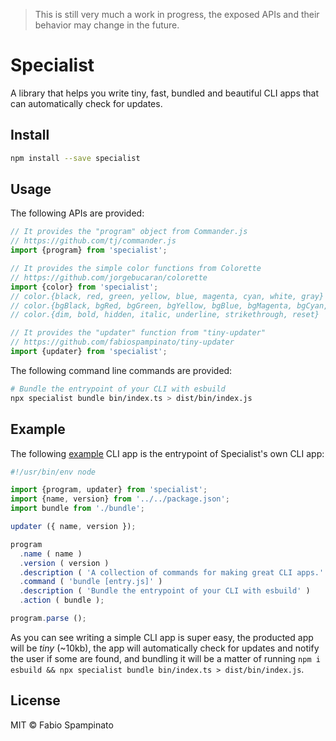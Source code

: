 > This is still very much a work in progress, the exposed APIs and their behavior may change in the future.

# Specialist

A library that helps you write tiny, fast, bundled and beautiful CLI apps that can automatically check for updates.

## Install

```sh
npm install --save specialist
```

## Usage

The following APIs are provided:

```ts
// It provides the "program" object from Commander.js
// https://github.com/tj/commander.js
import {program} from 'specialist';

// It provides the simple color functions from Colorette
// https://github.com/jorgebucaran/colorette
import {color} from 'specialist';
// color.{black, red, green, yellow, blue, magenta, cyan, white, gray}
// color.{bgBlack, bgRed, bgGreen, bgYellow, bgBlue, bgMagenta, bgCyan, bgWhite}
// color.{dim, bold, hidden, italic, underline, strikethrough, reset}

// It provides the "updater" function from "tiny-updater"
// https://github.com/fabiospampinato/tiny-updater
import {updater} from 'specialist';
```

The following command line commands are provided:

```sh
# Bundle the entrypoint of your CLI with esbuild
npx specialist bundle bin/index.ts > dist/bin/index.js
```

## Example

The following [example](https://github.com/fabiospampinato/specialist/blob/master/src/bin/index.ts) CLI app is the entrypoint of Specialist's own CLI app:

```ts
#!/usr/bin/env node

import {program, updater} from 'specialist';
import {name, version} from '../../package.json';
import bundle from './bundle';

updater ({ name, version });

program
  .name ( name )
  .version ( version )
  .description ( 'A collection of commands for making great CLI apps.' )
  .command ( 'bundle [entry.js]' )
  .description ( 'Bundle the entrypoint of your CLI with esbuild' )
  .action ( bundle );

program.parse ();
```

As you can see writing a simple CLI app is super easy, the producted app will be _tiny_ (~10kb), the app will automatically check for updates and notify the user if some are found, and bundling it will be a matter of running `npm i esbuild && npx specialist bundle bin/index.ts > dist/bin/index.js`.

## License

MIT © Fabio Spampinato
